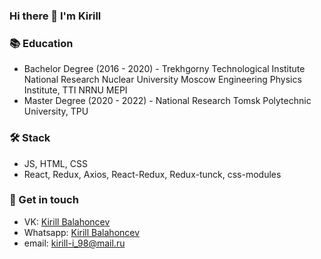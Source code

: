 ### Hi there 👋 I'm Kirill

### 📚 Education
* Bachelor Degree (2016 - 2020) - Trekhgorny Technological Institute National Research Nuclear University Moscow Engineering Physics Institute, TTI NRNU MEPI
* Master Degree (2020 - 2022) - National Research Tomsk Polytechnic University, TPU

### 🛠 Stack
* JS, HTML, CSS
* React, Redux, Axios, React-Redux, Redux-tunck, css-modules

### 💬 Get in touch
* VK: [Kirill Balahoncev](https://vk.com/didok_98)
* Whatsapp: [Kirill Balahoncev](https://wa.me/79514837906)
* email: kirill-i_98@mail.ru

<!--
**kokolka/kokolka** is a ✨ _special_ ✨ repository because its `README.md` (this file) appears on your GitHub profile.

Here are some ideas to get you started:

- 🔭 I’m currently working on ...
- 🌱 I’m currently learning ...
- 👯 I’m looking to collaborate on ...
- 🤔 I’m looking for help with ...
- 💬 Ask me about ...
- 📫 How to reach me: ...
- 😄 Pronouns: ...
- ⚡ Fun fact: ...
-->
